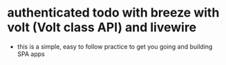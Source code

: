 # authenticated todo with breeze with volt (Volt class API) and livewire 

* this is a simple, easy to follow practice to get you going and building SPA apps 


